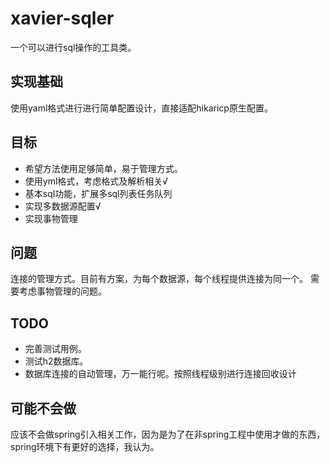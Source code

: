 # xavier-sqler

一个可以进行sql操作的工具类。

## 实现基础
使用yaml格式进行进行简单配置设计，直接适配hikaricp原生配置。

## 目标
- 希望方法使用足够简单，易于管理方式。
- 使用yml格式，考虑格式及解析相关√
- 基本sql功能，扩展多sql列表任务队列
- 实现多数据源配置√
- 实现事物管理

## 问题
连接的管理方式。目前有方案，为每个数据源，每个线程提供连接为同一个。
需要考虑事物管理的问题。

## TODO
- 完善测试用例。
- 测试h2数据库。
- 数据库连接的自动管理，万一能行呢。按照线程级别进行连接回收设计

## 可能不会做
应该不会做spring引入相关工作，因为是为了在非spring工程中使用才做的东西，spring环境下有更好的选择，我认为。